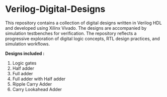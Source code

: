 # Verilog-Digital-Designs  

This repository contains a collection of digital designs written in Verilog HDL and developed using Xilinx Vivado. The designs are accompanied by simulation testbenches for verification.
The repository reflects a progressive exploration of digital logic concepts, RTL design practices, and simulation workflows.

 **Designs included :** 

1. Logic gates
2. Half adder
3. Full adder
4. Full adder with Half adder
5. Ripple Carry Adder
6. Carry Lookahead Adder
